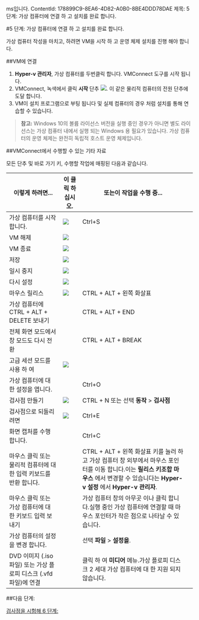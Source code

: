 ms입니다. ContentId: 178899C9-8EA6-4D82-A0B0-8BE4DDD78DAE
제목: 5 단계: 가상 컴퓨터에 연결 하 고 설치를 완료 합니다.

#5 단계: 가상 컴퓨터에 연결 하 고 설치를 완료 합니다.

가상 컴퓨터 작성을 마치고, 하려면 VM을 시작 하 고 운영 체제 설치를 진행 해야 합니다.

##VM에 연결

1. **Hyper-v 관리자**, 가상 컴퓨터를 두번클릭 합니다.
   VMConnect 도구를 시작 됩니다.
2. VMConnect, 녹색에서 클릭 **시작** 단추 ![](media/start.png).
   이 같은 물리적 컴퓨터의 전원 단추에 도달 합니다.
3. VM이 설치 프로그램으로 부팅 됩니다 및 실제 컴퓨터의 경우 처럼 설치를 통해 연습할 수 있습니다.

> **참고:** Windows 10의 볼륨 라이선스 버전을 실행 중인 경우가 아니면 별도 라이선스는 가상 컴퓨터 내에서 실행 되는 Windows 용 필요가 있습니다.
> 가상 컴퓨터의 운영 체제는 완전히 독립적 호스트 운영 체제입니다.


##VMConnect에서 수행할 수 있는 기타 자료

모든 단추 및 바로 가기 키, 수행할 작업에 매핑된 다음과 같습니다.

| **이렇게 하려면...**| 이 클릭 하십시오.| **또는이 작업을 수행 중...**| |
| ----- | ----- | ----- | ----- |
| 가상 컴퓨터를 시작 합니다.| ![](media/start.png)| Ctrl+S| |
| VM 해제| ![](media/turnoff.png)| | |
| VM 종료| ![](media/shutdown.png)| | |
| 저장| ![](media/save.png)| | |
| 일시 중지| ![](media/pause.png)| | |
| 다시 설정| ![](media/reset.png)| | |
| 마우스 릴리스| ![](media/ctrlaltdel.png)| CTRL + ALT + 왼쪽 화살표| |
| 가상 컴퓨터에 CTRL + ALT + DELETE 보내기| | CTRL + ALT + END| |
| 전체 화면 모드에서 창 모드도 다시 전환| | CTRL + ALT + BREAK| |
| 고급 세션 모드를 사용 하 여| ![](media/basic.png)| | |
| 가상 컴퓨터에 대 한 설정을 엽니다.| | Ctrl+O| |
| 검사점 만들기| ![](media/checkpoint.png)| CTRL + N 또는 선택 **동작** > **검사점**| |
| 검사점으로 되돌리려면| ![](media/revert.png)| Ctrl+E| |
| 화면 캡처를 수행 합니다.| | Ctrl+C| |
| 마우스 클릭 또는 물리적 컴퓨터에 대 한 입력 키보드를 반환 합니다.| | CTRL + ALT + 왼쪽 화살표 키를 눌러 하 고 가상 컴퓨터 창 외부에서 마우스 포인터를 이동 합니다.이는 **릴리스 키조합 마우스** 에서 변경할 수 있습니다는 **Hyper-v 설정** 에서 **Hyper-v 관리자**.| |
| 마우스 클릭 또는 가상 컴퓨터에 대 한 키보드 입력 보내기| | 가상 컴퓨터 창의 아무곳 이나 클릭 합니다.실행 중인 가상 컴퓨터에 연결할 때 마우스 포인터가 작은 점으로 나타날 수 있습니다.| |
| 가상 컴퓨터의 설정을 변경 합니다.| | 선택 **파일** > **설정을**.| |
| DVD 이미지 (.iso 파일) 또는 가상 플로피 디스크 (.vfd 파일)에 연결| | 클릭 하 여 **미디어** 메뉴.가상 플로피 디스크 2 세대 가상 컴퓨터에 대 한 지원 되지 않습니다.| |


##다음 단계:

[검사점을 시험해 6 단계:](walkthrough_checkpoints.md)




